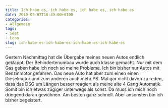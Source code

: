 ```yaml
---
title: Ich habe es, ich habe es, ich habe es, ich habe es
date: 2010-08-07T10:49:00+0100
categories:
- Allgemein
tags:
- Seat
- Leon
slug: ich-habe-es-ich-habe-es-ich-habe-es-ich-habe-es
---
```

Gestern Nachmittag hat die Übergabe meines neuen Autos endlich geklappt. Der Behindertenumbau wurde auch klasse gemacht. Nur mit dem Gas geben habe ich noch so meine Probleme. Ich bin bisher nur Autos mit Benzinmotor gefahren. Das neue Auto hat aber zum einen einen Dieselmotor und zum anderen auch mehr PS. Mal gar nicht davon zu reden, dass das DSG um Längen besser reagiert als meine alte 4 Gang Automatik. Somit bin ich etwas zügiger unterwegs als sonst. Da muss ich mich noch dringend daran gewöhnen. Am besten ganz schnell. Aber ansonsten bin ich bisher begeistert.